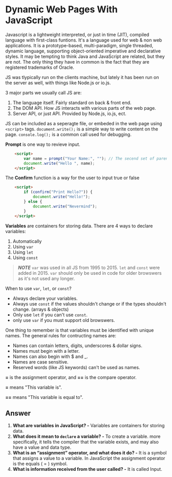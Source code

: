 # Dynamic Web Pages With JavaScript

Javascript is a lightweight interpreted, or just in time (JIT), compiled language with first-class funtions. It's a language used for web & non web applications. It is a prototype-based, multi-paradigm, single threaded, dynamic language, supporting object-oriented imperative and declarative styles. It may be tempting to think Java and JavaScript are related, but they are not. The only thing they have in common is the fact that they are registered trademarks of Oracle.

JS was tlypically run on the clients machine, but lately it has been run on the server as well, with things like Node.js or io.js.

3 major parts we usually call JS are:

1. The language itself. Fairly standard on back & front end.
2. The DOM API. How JS interacts with various parts of the web page.
3. Server API, or just API. Provided by Node.js, io.js, ect.

JS can be included as a seperagte file, or embeded in the web page using `<script>` tags. `document.write();` is a simple way to write content on the page. `console.log();` is a common call used for debugging.

**Prompt** is one way to revieve input.

```html
    <script>
        var name = prompt("Your Name:", ""); // The secend set of parenthesis can be used to pre-populate the input.
        document.write("Hello ", name);
    </script>
```

The **Confirm** function is a way for the user to input true or false

```html
    <script>
        if (confirm("Print Hello?")) {
            document.write("Hello!");
        } else {
            document.write("Nevermind");
        }
    </script>
```

**Variables** are containers for storing data. There are 4 ways to declare variables:
1. Automatically
2. Using `var`
3. Using `let`
4. Using `const`

> **_NOTE_** `var` was used in all JS from 1995 to 2015. `let` and `const` were added in 2015. `var` should only be used in code for older browswers as it's not used any longer.

When to use `var`, `let`, or `const`?
* Always declare your variables.
* Always use `const` if the values shouldn't change or if the types shouldn't change. (arrays & objects)
* Only use `let` if you can't use `const`.
* only use `var` if you must support old browswers.

One thing to remember is that variables must be identified with unique names. The general rules for contructing names are:

* Names can contain letters, digits, underscores & dollar signs.
* Names must begin with a letter.
* Names can also begin with $ and _.
* Names are case sensitive.
* Reserved words (like JS keywords) can't be used as names.

**=** is the assignment operator, and **==** is the compare operator.

**=** means "This variable is".

**==** means "This variable is equal to".

## Answer

1. **What are variables in JavaScript? -** Variables are containers for storing data.
2. **What does it mean to `declare` a variable? -** To create a variable. more specifically, it tells the compiler that the variable exists, and may also have a value and data type.
3. **What is an “assignment” operator, and what does it do? -** It is a symbol that assigns a value to a variable. In JavaScript the assignment operator is the equals ( = ) symbol.
4. **What is information received from the user called? -** It is called Input. 
